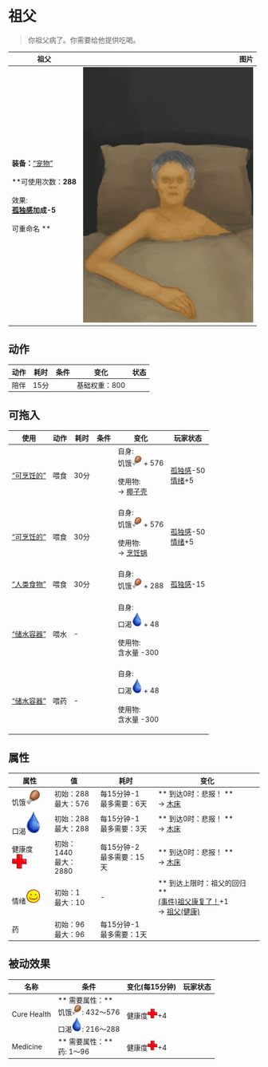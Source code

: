 # 祖父  
> 你祖父病了。你需要给他提供吃喝。  
  
  祖父  |   图片   
 ----  |  ----:   
 **装备：**[“宠物”](eTag_Pet.md)<br><br>**可使用次数：**288<br><br>** 效果: **<br>[孤独感](Loneliness.md)加成-5<br><br>** 可重命名 **  |  ![](Sprite/GranfatherSick.png)   
  
## 动作  
动作  |  耗时  |  条件  |  变化  |  状态  
----  |  ----  |  ----  |  ----  |  ----  
陪伴<br>  |  15分  |    |  基础权重：800<br>  |    
## 可拖入  
使用  |  动作  |  耗时  |  条件  |  变化  |  玩家状态  
----  |  ----  |  ----  |  ----  |  ----  |  ----  
[“可烹饪的”](tag_MealCoconutShell.md)  |  喂食  |  30分  |    |  自身:<br>饥饿<img decoding="async" src="Sprite/Hunger.png" style="width:20px;"> + 576<br><br>使用物:<br>→ [椰子壳](CoconutShell.md)<br><br>  |  [孤独感](Loneliness.md)-50<br>[情绪](Morale.md)+5  
[“可烹饪的”](tag_MealCookingpot.md)  |  喂食  |  30分  |    |  自身:<br>饥饿<img decoding="async" src="Sprite/Hunger.png" style="width:20px;"> + 576<br><br>使用物:<br>→ [烹饪锅](CookingPot.md)<br><br>  |  [孤独感](Loneliness.md)-50<br>[情绪](Morale.md)+5  
[“人类食物”](tag_HumanFood.md)  |  喂食  |  30分  |    |  自身:<br>饥饿<img decoding="async" src="Sprite/Hunger.png" style="width:20px;"> + 288<br><br>  |  [孤独感](Loneliness.md)-15  
[“储水容器”](tag_WaterContainer.md)  |  喂水  |  -  |    |  自身:<br>口渴<img decoding="async" src="Sprite/Thirst.png" style="width:20px;"> + 48<br><br>使用物:<br>含水量  -300<br><br>  |    
[“储水容器”](tag_WaterContainer.md)  |  喂药  |  -  |    |  自身:<br>口渴<img decoding="async" src="Sprite/Thirst.png" style="width:20px;"> + 48<br><br>使用物:<br>含水量  -300<br><br>  |    
## 属性   
属性  |  值  |  耗时  |  变化  
----  |  ----  |  ----  |  ----  
饥饿<img decoding="async" src="Sprite/Hunger.png" style="width:30px;">  |  初始：288<br>最大：576  |  每15分钟-1<br>最多需要：6天  |  ** 到达0时：悲报！ **<br>→ [木床](BedWooden.md)  
口渴<img decoding="async" src="Sprite/Thirst.png" style="width:30px;">  |  初始：288<br>最大：288  |  每15分钟-1<br>最多需要：3天  |  ** 到达0时：悲报！ **<br>→ [木床](BedWooden.md)  
健康度<img decoding="async" src="Sprite/Health.png" style="width:30px;">  |  初始：1440<br>最大：2880  |  每15分钟-2<br>最多需要：15天  |  ** 到达0时：悲报！ **<br>→ [木床](BedWooden.md)  
情绪<img decoding="async" src="Sprite/Content.png" style="width:30px;">  |  初始：1<br>最大：10  |  -  |  ** 到达上限时：祖父的回归 **<br>[(事件)祖父康复了！](Event_OutroFarmer1.md)+1 <br>→ [祖父(健康)](GrandfatherHealthy.md)  
药  |  初始：96<br>最大：96  |  每15分钟-1<br>最多需要：1天  |    
## 被动效果  
名称  |  条件  |  变化(每15分钟)  |  玩家状态  
----  |  ----  |  ----  |  ----  
Cure Health  |  ** 需要属性：**<br>饥饿<img decoding="async" src="Sprite/Hunger.png" style="width:20px;">: 432～576<br>口渴<img decoding="async" src="Sprite/Thirst.png" style="width:20px;">: 216～288  |  健康度<img decoding="async" src="Sprite/Health.png" style="width:20px;">+4  |    
Medicine  |  ** 需要属性：**<br>药: 1～96  |  健康度<img decoding="async" src="Sprite/Health.png" style="width:20px;">+4  |    

